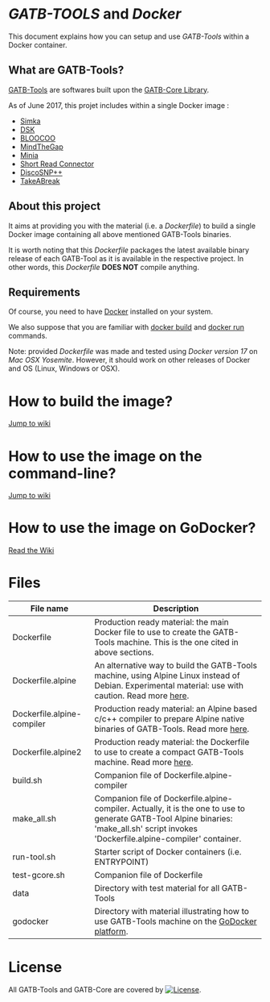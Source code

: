 # *GATB-TOOLS* and *Docker*

This document explains how you can setup and use *GATB-Tools* within a Docker container.

## What are GATB-Tools?

[GATB-Tools](https://gatb.inria.fr/software/) are softwares built upon the [GATB-Core Library](https://github.com/GATB/gatb-core/wiki). 

As of June 2017, this projet includes within a single Docker image :

*  [Simka](https://github.com/GATB/simka)
*  [DSK](https://github.com/GATB/dsk)
*  [BLOOCOO](https://github.com/GATB/bloocoo)
*  [MindTheGap](https://github.com/GATB/MindTheGap)
*  [Minia](https://github.com/GATB/minia)
*  [Short Read Connector](https://github.com/GATB/short_read_connector)
*  [DiscoSNP++](https://github.com/GATB/DiscoSnp)
*  [TakeABreak](https://github.com/GATB/TakeABreak)

## About this project

It aims at providing you with the material (i.e. a *Dockerfile*) to build a single Docker image containing all above mentioned GATB-Tools binaries. 

It is worth noting that this *Dockerfile* packages the latest available binary release of each GATB-Tool as it is available in the respective project. In other words, this *Dockerfile* **DOES NOT** compile anything.

## Requirements

Of course, you need to have [Docker](https://docs.docker.com/engine/installation/) installed on your system. 

We also suppose that you are familiar with [docker build](https://docs.docker.com/engine/reference/commandline/build/) and [docker run](https://docs.docker.com/engine/reference/commandline/run/) commands.

Note: provided *Dockerfile* was made and tested using *Docker version 17* on *Mac OSX Yosemite*. However, it should work on other releases of Docker and OS (Linux, Windows or OSX). 

# How to build the image?

[Jump to wiki](https://github.com/GATB/gatb-tools-machine/wiki/Building-and-testing-the-gatb_tools_machine-Docker-image)

# How to use the image on the command-line?

[Jump to wiki](https://github.com/GATB/gatb-tools-machine/wiki/Using-gatb_tools_machine-on-the-command-line)

# How to use the image on GoDocker?

[Read the Wiki](https://github.com/GATB/gatb-tools-machine/wiki/Using-GoDocker-on-Genouest)

# Files

| **File name** | **Description** |
|---------------|-----------------|
| Dockerfile    | Production ready material: the main Docker file to use to create the GATB-Tools machine. This is the one cited in above sections. |
| Dockerfile.alpine | An alternative way to build the GATB-Tools machine, using Alpine Linux instead of Debian. Experimental material: use with caution. Read more [here](https://github.com/GATB/gatb-tools-machine/wiki/Optimising-Docker-Container-size-using-Alpine-Linux). |
| Dockerfile.alpine-compiler | Production ready material: an Alpine based c/c++ compiler to prepare Alpine native binaries of GATB-Tools. Read more [here](https://github.com/GATB/gatb-tools-machine/wiki/Optimising-Docker-Container-size-using-Alpine-Linux). |
| Dockerfile.alpine2 | Production ready material: the Dockerfile to use to create a compact GATB-Tools machine. Read more [here](https://github.com/GATB/gatb-tools-machine/wiki/Optimising-Docker-Container-size-using-Alpine-Linux). |
| build.sh | Companion file of  Dockerfile.alpine-compiler |
| make_all.sh | Companion file of Dockerfile.alpine-compiler. Actually, it is the one to use to generate GATB-Tool Alpine binaries: 'make_all.sh' script invokes 'Dockerfile.alpine-compiler' container. |
| run-tool.sh | Starter script of Docker containers (i.e. ENTRYPOINT) |
| test-gcore.sh | Companion file of Dockerfile |
| data | Directory with test material for all GATB-Tools |
| godocker | Directory with material illustrating how to use GATB-Tools machine on the [GoDocker platform](http://www.genouest.org/godocker/). |

# License

All GATB-Tools and GATB-Core are covered by [![License](http://img.shields.io/:license-affero-blue.svg)](http://www.gnu.org/licenses/agpl-3.0.en.html).
